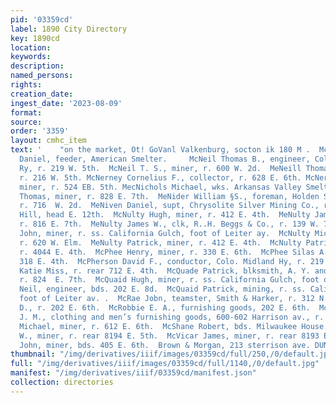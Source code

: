 ```yaml
---
pid: '03359cd'
label: 1890 City Directory
key: 1890cd
location: 
keywords: 
description: 
named_persons: 
rights: 
creation_date: 
ingest_date: '2023-08-09'
format: 
source: 
order: '3359'
layout: cmhc_item
text: '    "on the market, Ot! GoVanl Valkenburg, socton ik 180 M .  McN cW  McNeil
  Daniel, feeder, American Smelter.     McNeil Thomas B., engineer, Colo. Midland
  Ry, r. 219 W. 5th.  McNeil T. S., miner, r. 600 W. 2d.  MeNeill Thomas, engineer,
  r. 216 W. 5th. McNerney Cornelius F., collector, r. 628 E. 6th. McNerney James H.,
  miner, r. 524 EB. 5th. MecNichols Michael, wks. Arkansas Valley Smelter. MeNichols
  Thomas, miner, r. 828 E. 7th.  MeNider William §S., foreman, Holden Sampling Wks,
  r. 716  W. 2d.  MeNiven Daniel, supt, Chrysolite Silver Mining Co., r.at mine, |  Fryer
  Hill, head E. 12th.  McNulty Hugh, miner, r. 412 E. 4th.  MeNulty James, miner,
  r. 816 E. 7th.  MeNulty James W., clk, R..H. Beggs & Co., r. 139 W. 7th.  McNulty
  John, miner, r. ss. California Gulch, foot of Leiter ay.  McNulty Michael, lab,
  r. 620 W. Elm.  MeNulty Patrick, miner, r. 412 E. 4th.  McNulty Patrick J., pumpman,
  r. 4044 E. 4th.  McPhee Henry, miner, r. 330 E. 6th.  McPhee Silas A., miner, r.
  318 E. 4th.  McPherson David F., conductor, Colo. Midland Hy, r. 219 W. 7th.  McQuade
  Katie Miss, r. rear 712 E. 4th.  McQuade Patrick, blksmith, A. Y. and Minnie Mines,
  r. 824  E. 7th.  McQuaid Hugh, miner, r. ss. California Gulch, foot of Leiterav.  McQuaid
  Neil, engineer, bds. 202 E. 8d.  McQuaid Patrick, mining, r. ss. California Gulch,
  foot of Leiter av. .  McRae Jobn, teamster, Smith & Harker, r. 312 N. Poplar.  McRobbie
  D., r. 202 E. 6th.  McRobbie E. A., furnishing goods, 202 E. 6th.  McROBBIE JOHN
  J. M., clothing and men’s furnishing goods, 600-602 Harrison av., r. 300 W. 7th.  McShane
  Michael, miner, r. 612 E. 6th.  McShane Robert, bds. Milwaukee House.  McVicar Ewen
  W., miner, r. rear 8194 E. 5th.  McVicar James, miner, r. rear 8193 E. 5th.  McWilliams
  John, miner, bds. 405 E. 6th.  Brown & Morgan, 213 sterrison ave. DUNLAP HATS '
thumbnail: "/img/derivatives/iiif/images/03359cd/full/250,/0/default.jpg"
full: "/img/derivatives/iiif/images/03359cd/full/1140,/0/default.jpg"
manifest: "/img/derivatives/iiif/03359cd/manifest.json"
collection: directories
---
```

